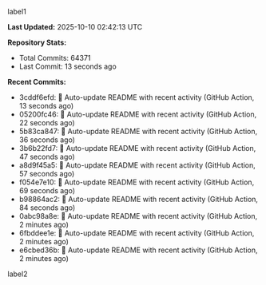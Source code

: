 
label1 
<!-- ACTIVITY_START -->
**Last Updated:** 2025-10-10 02:42:13 UTC

**Repository Stats:**
- Total Commits: 64371
- Last Commit: 13 seconds ago

**Recent Commits:**
- 3cddf6efd: 🤖 Auto-update README with recent activity (GitHub Action, 13 seconds ago)
- 05200fc46: 🤖 Auto-update README with recent activity (GitHub Action, 22 seconds ago)
- 5b83ca847: 🤖 Auto-update README with recent activity (GitHub Action, 36 seconds ago)
- 3b6b22fd7: 🤖 Auto-update README with recent activity (GitHub Action, 47 seconds ago)
- a8d9f45a5: 🤖 Auto-update README with recent activity (GitHub Action, 57 seconds ago)
- f054e7e10: 🤖 Auto-update README with recent activity (GitHub Action, 69 seconds ago)
- b98864ac2: 🤖 Auto-update README with recent activity (GitHub Action, 84 seconds ago)
- 0abc98a8e: 🤖 Auto-update README with recent activity (GitHub Action, 2 minutes ago)
- 6fbddee1e: 🤖 Auto-update README with recent activity (GitHub Action, 2 minutes ago)
- e6cbed36b: 🤖 Auto-update README with recent activity (GitHub Action, 2 minutes ago)
<!-- ACTIVITY_END -->

label2
